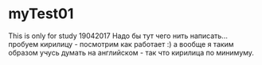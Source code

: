 # myTest01
This is only for study 19042017
Надо бы тут чего нить написать... пробуем кирилицу - посмотрим как работает :) а вообще я таким образом учусь думать на английском - так что кирилица по минимуму.
